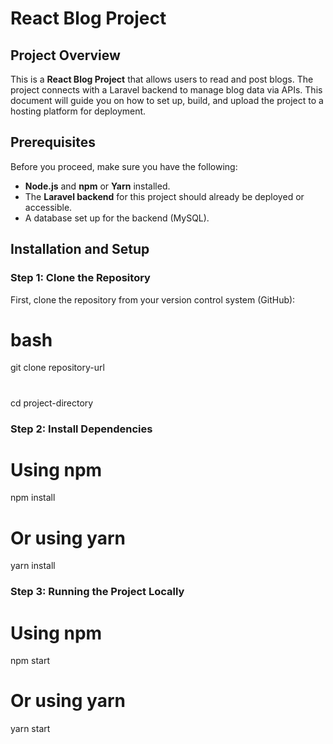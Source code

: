 # React Blog Project

## Project Overview

This is a **React Blog Project** that allows users to read and post blogs. The project connects with a Laravel backend to manage blog data via APIs. This document will guide you on how to set up, build, and upload the project to a hosting platform for deployment.

## Prerequisites

Before you proceed, make sure you have the following:

- **Node.js** and **npm** or **Yarn** installed.
- The **Laravel backend** for this project should already be deployed or accessible.
- A database set up for the backend (MySQL).

## Installation and Setup

### Step 1: Clone the Repository

First, clone the repository from your version control system (GitHub):

# bash
git clone repository-url
#
cd project-directory

### Step 2: Install Dependencies

# Using npm
npm install
# Or using yarn
yarn install

### Step 3: Running the Project Locally

# Using npm
npm start
# Or using yarn
yarn start


